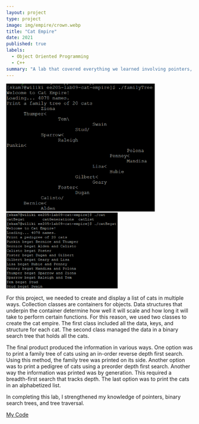 ```yaml
---
layout: project
type: project
image: img/empire/crown.webp
title: "Cat Empire"
date: 2021
published: true
labels:
  - Object Oriented Programming
  - C++
summary: "A lab that covered everything we learned involving pointers, binary search trees, and tree traversal."
---
```


<div class="text-center p-4">
  <img width="400px" src="../img/empire/familytree.png" class="img-thumbnail" >
  <img width="300px" src="../img/empire/catbegat.png" class="img-thumbnail" >
</div>

For this project, we needed to create and display a list of cats in multiple ways. Collection classes are containers for objects. Data structures that underpin the container determine how well it will scale and how long it will take to perform certain functions. For this reason, we used two classes to create the cat empire. The first class included all the data, keys, and structure for each cat. The second class managed the data in a binary search tree that holds all the cats. 

The final product produced the information in various ways. One option was to print a family tree of cats using an in-order reverse depth first search. Using this method, the family tree was printed on its side. Another option was to print a pedigree of cats using a preorder depth first search. Another way the information was printed was by generation. This required a breadth-first search that tracks depth. The last option was to print the cats in an alphabetized list.

In completing this lab, I strengthened my knowledge of pointers, binary search trees, and tree traversal. 

[My Code](https://gitlab.com/skam7/ee205-lab09-cat-empire.git)

